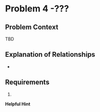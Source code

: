 # Problem 4 -???

## Problem Context

TBD



## Explanation of Relationships

- 
## Requirements

1.
**Helpful Hint**

```
